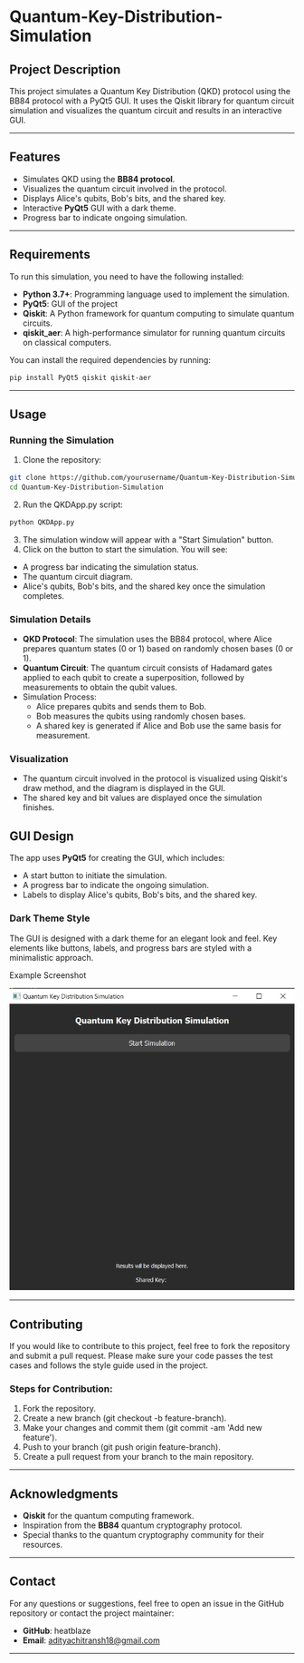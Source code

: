 # Quantum-Key-Distribution-Simulation

## Project Description
This project simulates a Quantum Key Distribution (QKD) protocol using the BB84 protocol with a PyQt5 GUI. It uses the Qiskit library for quantum circuit simulation and visualizes the quantum circuit and results in an interactive GUI.

---

## Features
- Simulates QKD using the **BB84 protocol**.
- Visualizes the quantum circuit involved in the protocol.
- Displays Alice's qubits, Bob's bits, and the shared key.
- Interactive **PyQt5** GUI with a dark theme.
- Progress bar to indicate ongoing simulation.

---

## Requirements
To run this simulation, you need to have the following installed:
- **Python 3.7+**: Programming language used to implement the simulation.
- **PyQt5**: GUI of the project
- **Qiskit**: A Python framework for quantum computing to simulate quantum circuits.
- **qiskit_aer**: A high-performance simulator for running quantum circuits on classical computers.

You can install the required dependencies by running:
```bash
pip install PyQt5 qiskit qiskit-aer
```

---

## Usage
### Running the Simulation
1. Clone the repository:
```bash
git clone https://github.com/yourusername/Quantum-Key-Distribution-Simulation.git
cd Quantum-Key-Distribution-Simulation
```
2. Run the QKDApp.py script:
```bash
python QKDApp.py
```
3. The simulation window will appear with a "Start Simulation" button.
4. Click on the button to start the simulation. You will see:
- A progress bar indicating the simulation status.
- The quantum circuit diagram.
- Alice's qubits, Bob's bits, and the shared key once the simulation completes.

### Simulation Details
- **QKD Protocol**: The simulation uses the BB84 protocol, where Alice prepares quantum states (0 or 1) based on randomly chosen bases (0 or 1).
- **Quantum Circuit**: The quantum circuit consists of Hadamard gates applied to each qubit to create a superposition, followed by measurements to obtain the qubit values.
- Simulation Process:
  - Alice prepares qubits and sends them to Bob.
  - Bob measures the qubits using randomly chosen bases.
  - A shared key is generated if Alice and Bob use the same basis for measurement.

### Visualization
- The quantum circuit involved in the protocol is visualized using Qiskit's draw method, and the diagram is displayed in the GUI.
- The shared key and bit values are displayed once the simulation finishes.

## GUI Design
The app uses **PyQt5** for creating the GUI, which includes:
- A start button to initiate the simulation.
- A progress bar to indicate the ongoing simulation.
- Labels to display Alice's qubits, Bob's bits, and the shared key.

### Dark Theme Style
The GUI is designed with a dark theme for an elegant look and feel. Key elements like buttons, labels, and progress bars are styled with a minimalistic approach.

Example Screenshot

![GUI](GUI.png)

---

## Contributing
If you would like to contribute to this project, feel free to fork the repository and submit a pull request. Please make sure your code passes the test cases and follows the style guide used in the project.

### Steps for Contribution:
1. Fork the repository.
2. Create a new branch (git checkout -b feature-branch).
3. Make your changes and commit them (git commit -am 'Add new feature').
4. Push to your branch (git push origin feature-branch).
5. Create a pull request from your branch to the main repository.

---

## Acknowledgments
- **Qiskit** for the quantum computing framework.
- Inspiration from the **BB84** quantum cryptography protocol.
- Special thanks to the quantum cryptography community for their resources.

---

## Contact
For any questions or suggestions, feel free to open an issue in the GitHub repository or contact the project maintainer:
- **GitHub**: heatblaze
- **Email**: adityachitransh18@gmail.com

---

